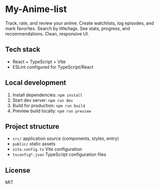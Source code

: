 # My-Anime-list

Track, rate, and review your anime. Create watchlists, log episodes, and mark favorites. Search by title/tags. See stats, progress, and recommendations. Clean, responsive UI.

## Tech stack

- React + TypeScript + Vite
- ESLint configured for TypeScript/React

## Local development

1. Install dependencies: `npm install`
2. Start dev server: `npm run dev`
3. Build for production: `npm run build`
4. Preview build locally: `npm run preview`

## Project structure

- `src/` application source (components, styles, entry)
- `public/` static assets
- `vite.config.ts` Vite configuration
- `tsconfig*.json` TypeScript configuration files

## License

MIT
